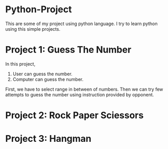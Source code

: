 # Python-Project
This are some of my project using python language. I try to learn python using this simple projects.

# Project 1: Guess The Number
In this project, 
1. User can guess the number.
2. Computer can guess the number.

First, we have to select range in between of numbers. Then we can try few attempts to guess the number using instruction provided by opponent.

# Project 2: Rock Paper Sciessors

# Project 3: Hangman
